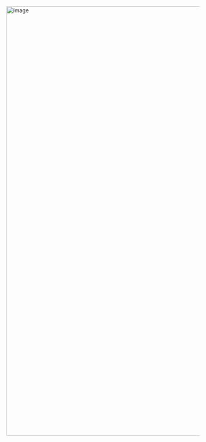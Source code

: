 <img width="1860" height="1118" alt="image" src="https://github.com/user-attachments/assets/268298a7-e870-44ed-b6e9-2caa5253adf0" />
